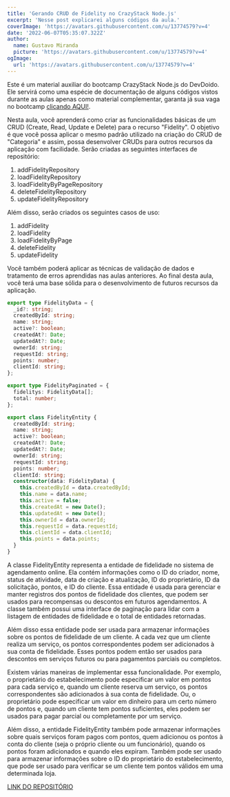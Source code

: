 ```yaml
---
title: 'Gerando CRUD de Fidelity no CrazyStack Node.js'
excerpt: 'Nesse post explicarei alguns códigos da aula.'
coverImage: 'https://avatars.githubusercontent.com/u/13774579?v=4'
date: '2022-06-07T05:35:07.322Z'
author:
  name: Gustavo Miranda
  picture: 'https://avatars.githubusercontent.com/u/13774579?v=4'
ogImage:
  url: 'https://avatars.githubusercontent.com/u/13774579?v=4'
---
```

Este é um material auxiliar do bootcamp CrazyStack Node.js do DevDoido. Ele servirá como uma espécie de documentação de alguns códigos vistos durante as aulas apenas como material complementar, garanta já sua vaga no bootcamp [clicando AQUI!](https://crazystack.com.br).

Nesta aula, você aprenderá como criar as funcionalidades básicas de um CRUD (Create, Read, Update e Delete) para o recurso "Fidelity". O objetivo é que você possa aplicar o mesmo padrão utilizado na criação do CRUD de "Categoria" e assim, possa desenvolver CRUDs para outros recursos da aplicação com facilidade. Serão criadas as seguintes interfaces de repositório:

1. addFidelityRepository
2. loadFidelityRepository
3. loadFidelityByPageRepository
4. deleteFidelityRepository
5. updateFidelityRepository

Além disso, serão criados os seguintes casos de uso:

1. addFidelity
2. loadFidelity
3. loadFidelityByPage
4. deleteFidelity
5. updateFidelity

Você também poderá aplicar as técnicas de validação de dados e tratamento de erros aprendidas nas aulas anteriores. Ao final desta aula, você terá uma base sólida para o desenvolvimento de futuros recursos da aplicação.

```typescript
export type FidelityData = {
  _id?: string;
  createdById: string;
  name: string;
  active?: boolean;
  createdAt?: Date;
  updatedAt?: Date;
  ownerId: string;
  requestId: string;
  points: number;
  clientId: string;
};

export type FidelityPaginated = {
  fidelitys: FidelityData[];
  total: number;
};

export class FidelityEntity {
  createdById: string;
  name: string;
  active?: boolean;
  createdAt?: Date;
  updatedAt?: Date;
  ownerId: string;
  requestId: string;
  points: number;
  clientId: string;
  constructor(data: FidelityData) {
    this.createdById = data.createdById;
    this.name = data.name;
    this.active = false;
    this.createdAt = new Date();
    this.updatedAt = new Date();
    this.ownerId = data.ownerId;
    this.requestId = data.requestId;
    this.clientId = data.clientId;
    this.points = data.points;
  }
}

``` 
A classe FidelityEntity representa a entidade de fidelidade no sistema de agendamento online. Ela contém informações como o ID do criador, nome, status de atividade, data de criação e atualização, ID do proprietário, ID da solicitação, pontos, e ID do cliente. Essa entidade é usada para gerenciar e manter registros dos pontos de fidelidade dos clientes, que podem ser usados para recompensas ou descontos em futuros agendamentos. A classe também possui uma interface de paginação para lidar com a listagem de entidades de fidelidade e o total de entidades retornadas.

Além disso essa entidade pode ser usada para armazenar informações sobre os pontos de fidelidade de um cliente. A cada vez que um cliente realiza um serviço, os pontos correspondentes podem ser adicionados à sua conta de fidelidade. Esses pontos podem então ser usados para descontos em serviços futuros ou para pagamentos parciais ou completos.

Existem várias maneiras de implementar essa funcionalidade. Por exemplo, o proprietário do estabelecimento pode especificar um valor em pontos para cada serviço e, quando um cliente reserva um serviço, os pontos correspondentes são adicionados à sua conta de fidelidade. Ou, o proprietário pode especificar um valor em dinheiro para um certo número de pontos e, quando um cliente tem pontos suficientes, eles podem ser usados para pagar parcial ou completamente por um serviço.

Além disso, a entidade FidelityEntity também pode armazenar informações sobre quais serviços foram pagos com pontos, quem adicionou os pontos à conta do cliente (seja o próprio cliente ou um funcionário), quando os pontos foram adicionados e quando eles expiram. Também pode ser usado para armazenar informações sobre o ID do proprietário do estabelecimento, que pode ser usado para verificar se um cliente tem pontos válidos em uma determinada loja.


[LINK DO REPOSITÓRIO](https://github.com/gumiranda/CrazyStackNodeJs)